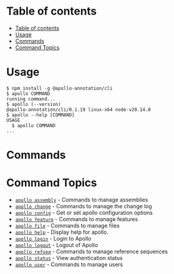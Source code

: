 # Table of contents

<!-- toc -->

- [Table of contents](#table-of-contents)
- [Usage](#usage)
- [Commands](#commands)
- [Command Topics](#command-topics)
<!-- tocstop -->

# Usage

<!-- usage -->

```sh-session
$ npm install -g @apollo-annotation/cli
$ apollo COMMAND
running command...
$ apollo (--version)
@apollo-annotation/cli/0.1.19 linux-x64 node-v20.14.0
$ apollo --help [COMMAND]
USAGE
  $ apollo COMMAND
...
```

<!-- usagestop -->

# Commands

<!-- commands -->

# Command Topics

- [`apollo assembly`](../website/docs/cli//assembly.md) - Commands to manage
  assemblies
- [`apollo change`](../website/docs/cli//change.md) - Commands to manage the
  change log
- [`apollo config`](../website/docs/cli//config.md) - Get or set apollo
  configuration options
- [`apollo feature`](../website/docs/cli//feature.md) - Commands to manage
  features
- [`apollo file`](../website/docs/cli//file.md) - Commands to manage files
- [`apollo help`](../website/docs/cli//help.md) - Display help for apollo.
- [`apollo login`](../website/docs/cli//login.md) - Login to Apollo
- [`apollo logout`](../website/docs/cli//logout.md) - Logout of Apollo
- [`apollo refseq`](../website/docs/cli//refseq.md) - Commands to manage
  reference sequences
- [`apollo status`](../website/docs/cli//status.md) - View authentication status
- [`apollo user`](../website/docs/cli//user.md) - Commands to manage users

<!-- commandsstop -->

